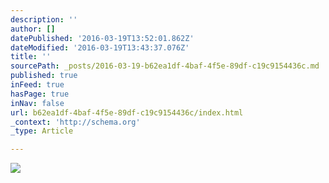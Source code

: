 ```yaml
---
description: ''
author: []
datePublished: '2016-03-19T13:52:01.862Z'
dateModified: '2016-03-19T13:43:37.076Z'
title: ''
sourcePath: _posts/2016-03-19-b62ea1df-4baf-4f5e-89df-c19c9154436c.md
published: true
inFeed: true
hasPage: true
inNav: false
url: b62ea1df-4baf-4f5e-89df-c19c9154436c/index.html
_context: 'http://schema.org'
_type: Article

---
```

![](https://the-grid-user-content.s3-us-west-2.amazonaws.com/553c6a29-fc4e-49a6-9e73-4a9e6f64c3fc.png)